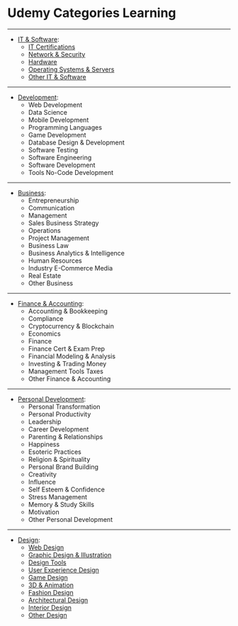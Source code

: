 # Udemy Categories Learning

---

- [IT & Software](https://github.com/Anlominus/Studies/tree/main/Udemy/IT%20%26%20Software): 
  - [IT Certifications]()
  - [Network & Security]()
  - [Hardware]()
  - [Operating Systems & Servers]()
  - [Other IT & Software]()

---

- [Development]():
  - Web Development
  - Data Science
  - Mobile Development
  - Programming Languages
  - Game Development
  - Database Design & Development
  - Software Testing
  - Software Engineering
  - Software Development
  - Tools No-Code Development
 
---

- [Business]():
  - Entrepreneurship 
  - Communication 
  - Management 
  - Sales Business Strategy 
  - Operations 
  - Project Management 
  - Business Law 
  - Business Analytics & Intelligence 
  - Human Resources 
  - Industry E-Commerce Media 
  - Real Estate 
  - Other Business

---

- [Finance & Accounting]():
  - Accounting & Bookkeeping 
  - Compliance 
  - Cryptocurrency & Blockchain 
  - Economics 
  - Finance 
  - Finance Cert & Exam Prep 
  - Financial Modeling & Analysis 
  - Investing & Trading Money 
  - Management Tools Taxes 
  - Other Finance & Accounting

---

- [Personal Development]():
  - Personal Transformation
  - Personal Productivity
  - Leadership
  - Career Development
  - Parenting & Relationships
  - Happiness
  - Esoteric Practices
  - Religion & Spirituality
  - Personal Brand Building
  - Creativity
  - Influence
  - Self Esteem & Confidence
  - Stress Management
  - Memory & Study Skills
  - Motivation
  - Other Personal Development

---

- [Design]():  
  - [Web Design]()
  - [Graphic Design & Illustration]()
  - [Design Tools]()
  - [User Experience Design]()
  - [Game Design]()
  - [3D & Animation]()
  - [Fashion Design]()
  - [Architectural Design]()
  - [Interior Design]()
  - [Other Design]()
